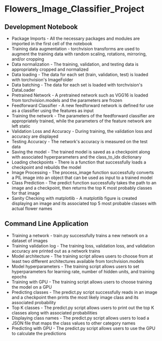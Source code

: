 # Flowers_Image_Classifier_Project
<h2>Development Notebook</h2>
<ul>
  <li>Package Imports - All the necessary packages and modules are imported in the first cell of the notebook</li>
  <li>Training data augmentation - torchvision transforms are used to augment the training data with random scaling, rotations, mirroring, and/or cropping</li>
  <li>Data normalization - The training, validation, and testing data is appropriately cropped and normalized</li>
  <li>Data loading - The data for each set (train, validation, test) is loaded with torchvision's ImageFolder</li>
  <li>Data batching - The data for each set is loaded with torchvision's DataLoader</li>
  <li>Pretrained Network - A pretrained network such as VGG16 is loaded from torchvision.models and the parameters are frozen</li>
  <li>Feedforward Classifier - A new feedforward network is defined for use as a classifier using the features as input</li>
  <li>Training the network - The parameters of the feedforward classifier are appropriately trained, while the parameters of the feature network are left static</li>
  <li>Validation Loss and Accuracy - During training, the validation loss and accuracy are displayed</li>
  <li>Testing Accuracy - The network's accuracy is measured on the test data</li>
  <li>Saving the model - The trained model is saved as a checkpoint along with associated hyperparameters and the class_to_idx dictionary</li>
  <li>Loading checkpoints - There is a function that successfully loads a checkpoint and rebuilds the model</li>
  <li>Image Processing - The process_image function successfully converts a PIL image into an object that can be used as input to a trained model</li>
  <li>Class Prediction - The predict function successfully takes the path to an image and a checkpoint, then returns the top K most probably classes for that image</li>
  <li>Sanity Checking with matplotlib - A matplotlib figure is created displaying an image and its associated top 5 most probable classes with actual flower names</li>
</ul>

<h2>Command Line Application</h2>
<ul>
  <li>Training a network - train.py successfully trains a new network on a dataset of images</li>
  <li>Training validation log - The training loss, validation loss, and validation accuracy are printed out as a network trains</li>
  <li>Model architecture - The training script allows users to choose from at least two different architectures available from torchvision.models</li>
  <li>Model hyperparameters - The training script allows users to set hyperparameters for learning rate, number of hidden units, and training epochs</li>
  <li>Training with GPU - The training script allows users to choose training the model on a GPU</li>
  <li>Predicting classes - The predict.py script successfully reads in an image and a checkpoint then prints the most likely image class and its associated probability</li>
  <li>Top K classes - The predict.py script allows users to print out the top K classes along with associated probabilities</li>
  <li>Displaying class names - The predict.py script allows users to load a JSON file that maps the class values to other category names</li>
  <li>Predicting with GPU - The predict.py script allows users to use the GPU to calculate the predictions</li>
</ul>
